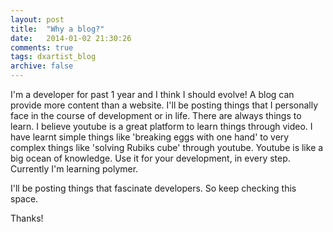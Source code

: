 ```yaml
---
layout: post
title:  "Why a blog?"
date:   2014-01-02 21:30:26
comments: true
tags: dxartist_blog
archive: false
---
```

I'm a developer for past 1 year and I think I should evolve! A blog can provide more content than a website. I'll be posting things that I personally face in the course of development or in life. There are always things to learn. I believe youtube is a great platform to learn things through video. I have learnt simple things like 'breaking eggs with one hand' to very complex things like 'solving Rubiks cube' through youtube. Youtube is like a big ocean of knowledge. Use it for your development, in every step. Currently I'm learning polymer. 

I'll be posting things that fascinate developers. So keep checking this space.

Thanks!
